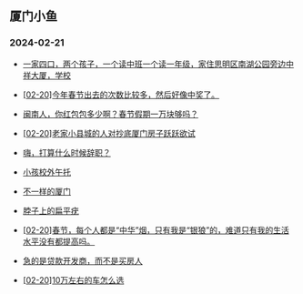 ## 厦门小鱼 
### 2024-02-21

+ [一家四口，两个孩子，一个读中班一个读一年级，家住思明区南湖公园旁边中祥大厦，学校](http://bbs.xmfish.com/read-htm-tid-18148492.html)

+ [[02-20]今年春节出去的次数比较多，然后好像中奖了。](http://bbs.xmfish.com/read-htm-tid-18148560.html)

+ [闽南人，你红包包多少啊？春节假期一万块够吗？](http://bbs.xmfish.com/read-htm-tid-18148266.html)

+ [[02-20]老家小县城的人对抄底厦门房子跃跃欲试](http://bbs.xmfish.com/read-htm-tid-18148438.html)

+ [嗨，打算什么时候辞职？](http://bbs.xmfish.com/read-htm-tid-18148433.html)

+ [小孩校外午托](http://bbs.xmfish.com/read-htm-tid-18148253.html)

+ [不一样的厦门](http://bbs.xmfish.com/read-htm-tid-18148382.html)

+ [脖子上的扁平疣](http://bbs.xmfish.com/read-htm-tid-18148357.html)

+ [[02-20]春节，每个人都是“中华”烟，只有我是“银狼”的，难道只有我的生活水平没有都提高吗。](http://bbs.xmfish.com/read-htm-tid-18148368.html)

+ [急的是贷款开发商，而不是买房人](http://bbs.xmfish.com/read-htm-tid-18148394.html)

+ [[02-20]10万左右的车怎么选](http://bbs.xmfish.com/read-htm-tid-18148564.html)

